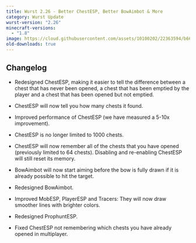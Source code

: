 ```yaml
---
title: Wurst 2.26 - Better ChestESP, Better BowAimbot & More
category: Wurst Update
wurst-version: "2.26"
minecraft-versions:
  - "1.8"
image: https://cloud.githubusercontent.com/assets/10100202/22363594/b66d1bf6-e46b-11e6-8410-b9630c8c4020.jpg
old-downloads: true
---
```

## Changelog

- Redesigned ChestESP, making it easier to tell the difference between a chest that has never been opened, a chest that has been emptied by the player and a chest that has been opened but not emptied.

- ChestESP will now tell you how many chests it found.

- Improved performance of ChestESP (we have measured a 5-10x improvement).

- ChestESP is no longer limited to 1000 chests.

- ChestESP will now remember all of the chests that you have opened (previously limited to 64 chests). Disabling and re-enabling ChestESP will still reset its memory.

- BowAimbot will now start aiming before the bow is fully drawn if it is already possible to hit the target.

- Redesigned BowAimbot.

- Improved MobESP, PlayerESP and Tracers: They will now draw smoother lines with brighter colors.

- Redesigned ProphuntESP.

- Fixed ChestESP not remembering which chests you have already opened in multiplayer.
